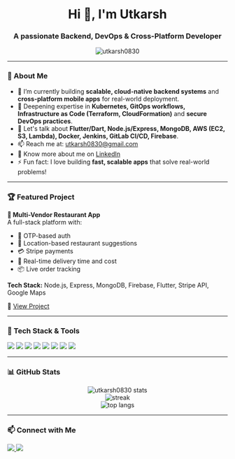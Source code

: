 <h1 align="center">Hi 👋, I'm Utkarsh</h1>
<h3 align="center">A passionate Backend, DevOps & Cross-Platform Developer</h3>

<p align="center">
  <img src="https://komarev.com/ghpvc/?username=utkarsh0830&label=Profile%20views&color=0e75b6&style=flat" alt="utkarsh0830" />
</p>

---

### 🚀 About Me

- 🔭 I’m currently building **scalable, cloud-native backend systems** and **cross-platform mobile apps** for real-world deployment.
- 🌱 Deepening expertise in **Kubernetes, GitOps workflows, Infrastructure as Code (Terraform, CloudFormation)** and **secure DevOps practices**.
- 💬 Let's talk about **Flutter/Dart, Node.js/Express, MongoDB, AWS (EC2, S3, Lambda), Docker, Jenkins, GitLab CI/CD, Firebase**.
- 📫 Reach me at: [utkarsh0830@gmail.com](mailto:utkarsh0830@gmail.com)
- 📄 Know more about me on [LinkedIn](https://www.linkedin.com/in/utkarshagrawal0830/)
- ⚡ Fun fact: I love building **fast, scalable apps** that solve real-world problems!

---

### 🏆 Featured Project

**🔧 Multi-Vendor Restaurant App**  
A full-stack platform with:
- 🔐 OTP-based auth
- 📍 Location-based restaurant suggestions
- 💳 Stripe payments
- 🚚 Real-time delivery time and cost
- 📦 Live order tracking

**Tech Stack:** Node.js, Express, MongoDB, Firebase, Flutter, Stripe API, Google Maps

🔗 [View Project](https://github.com/utkarsh0830/Restaurant-App)

---

### 🧰 Tech Stack & Tools

<p align="left">
  <img src="https://img.shields.io/badge/Dart-0175C2?style=for-the-badge&logo=dart&logoColor=white"/>
  <img src="https://img.shields.io/badge/Flutter-02569B?style=for-the-badge&logo=flutter&logoColor=white"/>
  <img src="https://img.shields.io/badge/Node.js-339933?style=for-the-badge&logo=node.js&logoColor=white"/>
  <img src="https://img.shields.io/badge/MongoDB-4EA94B?style=for-the-badge&logo=mongodb&logoColor=white"/>
  <img src="https://img.shields.io/badge/Docker-2496ED?style=for-the-badge&logo=docker&logoColor=white"/>
  <img src="https://img.shields.io/badge/Kubernetes-326CE5?style=for-the-badge&logo=kubernetes&logoColor=white"/>
  <img src="https://img.shields.io/badge/GitLab%20CI%2FCD-FCA121?style=for-the-badge&logo=gitlab&logoColor=white"/>
  <img src="https://img.shields.io/badge/Firebase-FFCA28?style=for-the-badge&logo=firebase&logoColor=black"/>
</p>

---

### 📊 GitHub Stats

<p align="center">
  <img src="https://github-readme-stats.vercel.app/api?username=utkarsh0830&show_icons=true&theme=radical" alt="utkarsh0830 stats"/>
  <br/>
  <img src="https://github-readme-streak-stats.herokuapp.com?user=utkarsh0830&theme=radical&hide_border=true" alt="streak"/>
  <br/>
  <img src="https://github-readme-stats.vercel.app/api/top-langs/?username=utkarsh0830&layout=compact&theme=radical" alt="top langs"/>
</p>

---

### 📫 Connect with Me

<p align="left">
  <a href="https://www.linkedin.com/in/utkarshagrawal0830/" target="_blank">
    <img src="https://img.shields.io/badge/LinkedIn-0077B5.svg?style=for-the-badge&logo=linkedin&logoColor=white"/>
  </a>
  <a href="mailto:utkarsh0830@gmail.com" target="_blank">
    <img src="https://img.shields.io/badge/Gmail-D14836?style=for-the-badge&logo=gmail&logoColor=white"/>
  </a>
</p>
